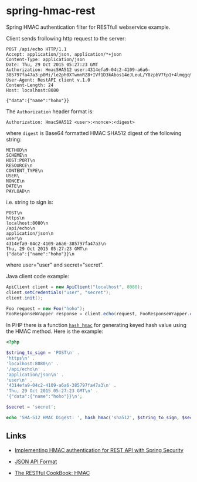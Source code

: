 # spring-hmac-rest
Spring HMAC authentication filter for RESTfull webservice example.

Client sends frollowing http request to the server:

    POST /api/echo HTTP/1.1
    Accept: application/json, application/*+json
    Content-Type: application/json
    Date: Thu, 29 Oct 2015 05:27:23 GMT
    Authorization: HmacSHA512 user:4314efa9-04c2-4109-a6a6-385797fa47a3:p0Mi/le2ph0XTwmnRZ8+IVf1D3kAbos14eJLeuL/Y8zpbV7tp1+4lmqgqtU9Z6XlBa3YylMD+Mdu+4RNcc6Y5w==
    User-Agent: RestAPI client v.1.0
    Content-Length: 24
    Host: localhost:8080
    
    {"data":{"name":"hoho"}}

The `Authorization` header format is:

    Authorization: HmacSHA512 <user>:<nonce>:<digest>
    
where `digest` is Base64 formatted HMAC SHA512 digest of the following string: 
 
    METHOD\n
    SCHEME\n
    HOST:PORT\n
    RESOURCE\n
    CONTENT_TYPE\n
    USER\
    NONCE\n
    DATE\n
    PAYLOAD\n

i.e. string to sign is:
            
    POST\n
    https\n
    localhost:8080\n
    /api/echo\n
    application/json\n
    user\n
    4314efa9-04c2-4109-a6a6-385797fa47a3\n
    Thu, 29 Oct 2015 05:27:23 GMT\n
    {"data":{"name":"hoho"}}\n

where user="user" and secret="secret".

Java client code example:

~~~java
ApiClient client = new ApiClient("localhost", 8080);
client.setCredentials("user", "secret");
client.init();

Foo request = new Foo("hoho");
FooResponseWrapper response = client.echo(request, FooResponseWrapper.class);
~~~

In PHP there is a function [`hash_hmac`][hash_hmac] for generating keyed hash value using the HMAC method. Here is the example:

~~~php
<?php

$string_to_sign = 'POST\n' .
'https\n' .
'localhost:8080\n' .
'/api/echo\n' .
'application/json\n' .
'user\n' . 
'4314efa9-04c2-4109-a6a6-385797fa47a3\n' .
'Thu, 29 Oct 2015 05:27:23 GMT\n' .
'{"data":{"name":"hoho"}}\n';

$secret = 'secret';

echo 'SHA-512 HMAC Digest: ', hash_hmac('sha512', $string_to_sign, $secret);
~~~

## Links

*  [Implementing HMAC authentication for REST API with Spring Security](http://www.massimilianosciacco.com/implementing-hmac-authentication-rest-api-spring-security)

* [JSON API Format](http://jsonapi.org/format)
* [The RESTful CookBook: HMAC](http://restcookbook.com/Basics/loggingin/)

[hash_hmac]:  http://php.net/manual/en/function.hash-hmac.php
[hash_algos]: http://php.net/manual/en/function.hash-algos.php
